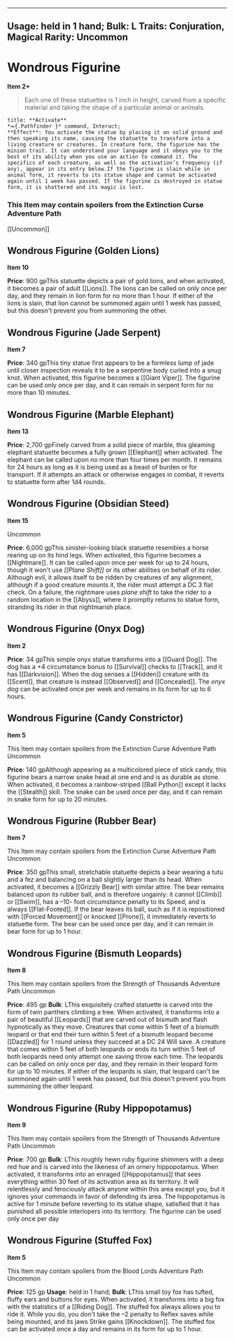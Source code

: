
---
Usage: held in 1 hand;
Bulk: L
Traits: Conjuration, Magical
Rarity: Uncommon
---

# Wondrous Figurine

**Item 2+**

> Each one of these statuettes is 1 inch in height, carved from a specific material and taking the shape of a particular animal or animals.

```ad-embed-ability
title: **Activate**
*⬺{.Pathfinder }* command, Interact; 
**Effect**: You activate the statue by placing it on solid ground and then speaking its name, causing the statuette to transform into a living creature or creatures. In creature form, the figurine has the minion trait. It can understand your language and it obeys you to the best of its ability when you use an action to command it. The specifics of each creature, as well as the activation’s frequency (if any), appear in its entry below.If the figurine is slain while in animal form, it reverts to its statue shape and cannot be activated again until 1 week has passed. If the figurine is destroyed in statue form, it is shattered and its magic is lost.

```

### This Item may contain spoilers from the Extinction Curse Adventure Path

[[Uncommon]]

## Wondrous Figurine (Golden Lions)

**Item 10**

**Price**: 900 gpThis statuette depicts a pair of gold lions, and when activated, it becomes a pair of adult [[Lions]]. The lions can be called on only once per day, and they remain in lion form for no more than 1 hour. If either of the lions is slain, that lion cannot be summoned again until 1 week has passed, but this doesn't prevent you from summoning the other.

## Wondrous Figurine (Jade Serpent)

**Item 7**

**Price**: 340 gpThis tiny statue first appears to be a formless lump of jade until closer inspection reveals it to be a serpentine body curled into a snug knot. When activated, this figurine becomes a [[Giant Viper]]. The figurine can be used only once per day, and it can remain in serpent form for no more than 10 minutes.

## Wondrous Figurine (Marble Elephant)

**Item 13**

**Price**: 2,700 gpFinely carved from a solid piece of marble, this gleaming elephant statuette becomes a fully grown [[Elephant]] when activated. The elephant can be called upon no more than four times per month. It remains for 24 hours as long as it is being used as a beast of burden or for transport. If it attempts an attack or otherwise engages in combat, it reverts to statuette form after 1d4 rounds.

## Wondrous Figurine (Obsidian Steed)

**Item 15**

Uncommon

**Price**: 6,000 gpThis sinister-looking black statuette resembles a horse rearing up on its hind legs. When activated, this figurine becomes a [[Nightmare]]. It can be called upon once per week for up to 24 hours, though it won't use *[[Plane Shift]]* or its other abilities on behalf of its rider. Although evil, it allows itself to be ridden by creatures of any alignment, although if a good creature mounts it, the rider must attempt a DC 3 flat check. On a failure, the nightmare uses *plane shift* to take the rider to a random location in the [[Abyss]], where it promptly returns to statue form, stranding its rider in that nightmarish place.

## Wondrous Figurine (Onyx Dog)

**Item 2**

**Price**: 34 gpThis simple onyx statue transforms into a [[Guard Dog]]. The dog has a +4 circumstance bonus to [[Survival]] checks to [[Track]], and it has [[Darkvision]]. When the dog senses a [[Hidden]] creature with its [[Scent]], that creature is instead [[Observed]] and [[Concealed]]. The *onyx dog* can be activated once per week and remains in its form for up to 6 hours.

## Wondrous Figurine (Candy Constrictor)

**Item 5**

This Item may contain spoilers from the Extinction Curse Adventure Path
Uncommon

**Price**: 140 gpAlthough appearing as a multicolored piece of stick candy, this figurine bears a narrow snake head at one end and is as durable as stone. When activated, it becomes a rainbow-striped [[Ball Python]] except it lacks the [[Stealth]] skill. The snake can be used once per day, and it can remain in snake form for up to 20 minutes.

## Wondrous Figurine (Rubber Bear)

**Item 7**

This Item may contain spoilers from the Extinction Curse Adventure Path
Uncommon

**Price**: 350 gpThis small, stretchable statuette depicts a bear wearing a tutu and a fez and balancing on a ball slightly larger than its head. When activated, it becomes a [[Grizzly Bear]] with similar attire. The bear remains balanced upon its rubber ball, and is therefore ungainly: it cannot [[Climb]] or [[Swim]], has a –10- foot circumstance penalty to its Speed, and is always [[Flat-Footed]]. If the bear leaves its ball, such as if it is repositioned with [[Forced Movement]] or knocked [[Prone]], it immediately reverts to statuette form. The bear can be used once per day, and it can remain in bear form for up to 1 hour.

## Wondrous Figurine (Bismuth Leopards)

**Item 8**

This Item may contain spoilers from the Strength of Thousands Adventure Path
Uncommon

**Price**: 495 gp
**Bulk**: LThis exquisitely crafted statuette is carved into the form of twin panthers climbing a tree. When activated, it transforms into a pair of beautiful [[Leopards]] that are carved out of bismuth and flash hypnotically as they move. Creatures that come within 5 feet of a bismuth leopard or that end their turn within 5 feet of a bismuth leopard become [[Dazzled]] for 1 round unless they succeed at a DC 24 Will save. A creature that comes within 5 feet of both leopards or ends its turn within 5 feet of both leopards need only attempt one saving throw each time. The leopards can be called on only once per day, and they remain in their leopard form for up to 10 minutes. If either of the leopards is slain, that leopard can't be summoned again until 1 week has passed, but this doesn't prevent you from summoning the other leopard.

## Wondrous Figurine (Ruby Hippopotamus)

**Item 9**

This Item may contain spoilers from the Strength of Thousands Adventure Path
Uncommon

**Price**: 700 gp
**Bulk**: LThis roughly hewn ruby figurine shimmers with a deep red hue and is carved into the likeness of an ornery hippopotamus. When activated, it transforms into an enraged [[Hippopotamus]] that sees everything within 30 feet of its activation area as its territory. It will relentlessly and ferociously attack anyone within this area except you, but it ignores your commands in favor of defending its area. The hippopotamus is active for 1 minute before reverting to its statue shape, satisfied that it has punished all possible interlopers into its territory. The figurine can be used only once per day

## Wondrous Figurine (Stuffed Fox)

**Item 5**

This Item may contain spoilers from the Blood Lords Adventure Path
Uncommon

**Price**: 125 gp
**Usage**: held in 1 hand;
**Bulk**: LThis small toy fox has tufted, fluffy ears and buttons for eyes. When activated, it transforms into a big fox with the statistics of a [[Riding Dog]]. The stuffed fox always allows you to ride it. While you do, you don't take the –2 penalty to Reflex saves while being mounted, and its jaws Strike gains [[Knockdown]]. The stuffed fox can be activated once a day and remains in its form for up to 1 hour.
